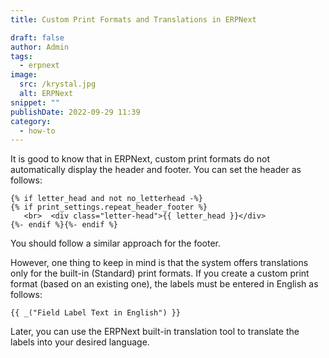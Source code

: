 ```yaml
---
title: Custom Print Formats and Translations in ERPNext

draft: false
author: Admin
tags:
  - erpnext
image:
  src: /krystal.jpg
  alt: ERPNext
snippet: ""
publishDate: 2022-09-29 11:39
category:
  - how-to
---
```


It is good to know that in ERPNext, custom print formats do not automatically display the header and footer. You can set the header as follows:

```
{% if letter_head and not no_letterhead -%}
{% if print_settings.repeat_header_footer %}
   <br>  <div class="letter-head">{{ letter_head }}</div>
{%- endif %}{%- endif %}
```

You should follow a similar approach for the footer.

However, one thing to keep in mind is that the system offers translations only for the built-in (Standard) print formats. If you create a custom print format (based on an existing one), the labels must be entered in English as follows:

```
{{ _("Field Label Text in English") }}
```

Later, you can use the ERPNext built-in translation tool to translate the labels into your desired language.
